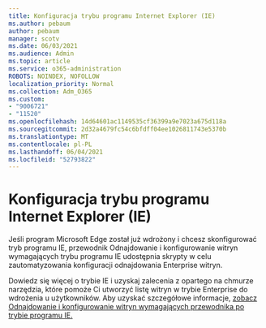 ```yaml
---
title: Konfiguracja trybu programu Internet Explorer (IE)
ms.author: pebaum
author: pebaum
manager: scotv
ms.date: 06/03/2021
ms.audience: Admin
ms.topic: article
ms.service: o365-administration
ROBOTS: NOINDEX, NOFOLLOW
localization_priority: Normal
ms.collection: Adm_O365
ms.custom:
- "9006721"
- "11520"
ms.openlocfilehash: 14d64601ac1149535cf36399a9e7023a675d118a
ms.sourcegitcommit: 2d32a4679fc54c6bfdff04ee1026811743e5370b
ms.translationtype: MT
ms.contentlocale: pl-PL
ms.lasthandoff: 06/04/2021
ms.locfileid: "52793822"
---
```

# <a name="internet-explorer-ie-mode-configuration"></a>Konfiguracja trybu programu Internet Explorer (IE)

Jeśli program Microsoft Edge został już wdrożony i chcesz skonfigurować tryb programu IE, przewodnik Odnajdowanie i konfigurowanie witryn wymagających trybu programu IE udostępnia skrypty w celu zautomatyzowania konfiguracji odnajdowania Enterprise witryn. 

Dowiedz się więcej o trybie IE i uzyskaj zalecenia z opartego na chmurze narzędzia, które pomoże Ci utworzyć listę witryn w trybie Enterprise do wdrożenia u użytkowników. Aby uzyskać szczegółowe informacje, [zobacz Odnajdowanie i konfigurowanie witryn wymagających przewodnika po trybie programu IE.](https://admin.microsoft.com/AdminPortal/Home?#/modernonboarding/configureiemode)